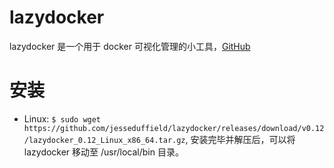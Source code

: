 # lazydocker


lazydocker 是一个用于 docker 可视化管理的小工具，[GitHub](https://github.com/jesseduffield/lazydocker)

# 安装

- Linux: `$ sudo wget https://github.com/jesseduffield/lazydocker/releases/download/v0.12/lazydocker_0.12_Linux_x86_64.tar.gz`, 安装完毕并解压后，可以将 lazydocker 移动至 /usr/local/bin 目录。